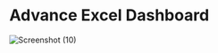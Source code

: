 # Advance Excel Dashboard
![Screenshot (10)](https://github.com/Shubhangi-6/Excel/assets/140615568/ffd6e85e-bd98-41d1-886a-f53e9ba7cb41)
